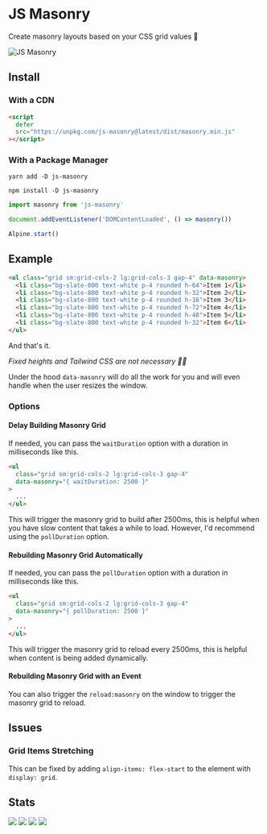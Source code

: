 # JS Masonry

Create masonry layouts based on your CSS grid values 🎉

![JS Masonry](https://user-images.githubusercontent.com/50486078/196979467-7dde0de1-4d4d-46af-88b0-3978e0dd6af4.jpg)

## Install

### With a CDN

```html
<script
  defer
  src="https://unpkg.com/js-masonry@latest/dist/masonry.min.js"
></script>
```

### With a Package Manager

```shell
yarn add -D js-masonry

npm install -D js-masonry
```

```js
import masonry from 'js-masonry'

document.addEventListener('DOMContentLoaded', () => masonry())

Alpine.start()
```

## Example

```html
<ul class="grid sm:grid-cols-2 lg:grid-cols-3 gap-4" data-masonry>
  <li class="bg-slate-800 text-white p-4 rounded h-64">Item 1</li>
  <li class="bg-slate-800 text-white p-4 rounded h-32">Item 2</li>
  <li class="bg-slate-800 text-white p-4 rounded h-16">Item 3</li>
  <li class="bg-slate-800 text-white p-4 rounded h-72">Item 4</li>
  <li class="bg-slate-800 text-white p-4 rounded h-48">Item 5</li>
  <li class="bg-slate-800 text-white p-4 rounded h-32">Item 6</li>
</ul>
```

And that's it.

_Fixed heights and Tailwind CSS are not necessary 🙅‍♀️_

Under the hood `data-masonry` will do all the work for you and will even handle
when the user resizes the window.

### Options

#### Delay Building Masonry Grid

If needed, you can pass the `waitDuration` option with a duration in
milliseconds like this.

```html
<ul
  class="grid sm:grid-cols-2 lg:grid-cols-3 gap-4"
  data-masonry="{ waitDuration: 2500 }"
>
  ...
</ul>
```

This will trigger the masonry grid to build after 2500ms, this is helpful when
you have slow content that takes a while to load. However, I'd recommend using
the `pollDuration` option.

#### Rebuilding Masonry Grid Automatically

If needed, you can pass the `pollDuration` option with a duration in
milliseconds like this.

```html
<ul
  class="grid sm:grid-cols-2 lg:grid-cols-3 gap-4"
  data-masonry="{ pollDuration: 2500 }"
>
  ...
</ul>
```

This will trigger the masonry grid to reload every 2500ms, this is helpful when
content is being added dynamically.

#### Rebuilding Masonry Grid with an Event

You can also trigger the `reload:masonry` on the window to trigger the masonry
grid to reload.

## Issues

### Grid Items Stretching

This can be fixed by adding `align-items: flex-start` to the element with
`display: grid`.

## Stats

![](https://img.shields.io/bundlephobia/min/js-masonry)
![](https://img.shields.io/npm/v/js-masonry)
![](https://img.shields.io/npm/dt/js-masonry)
![](https://img.shields.io/github/license/markmead/js-masonry)
